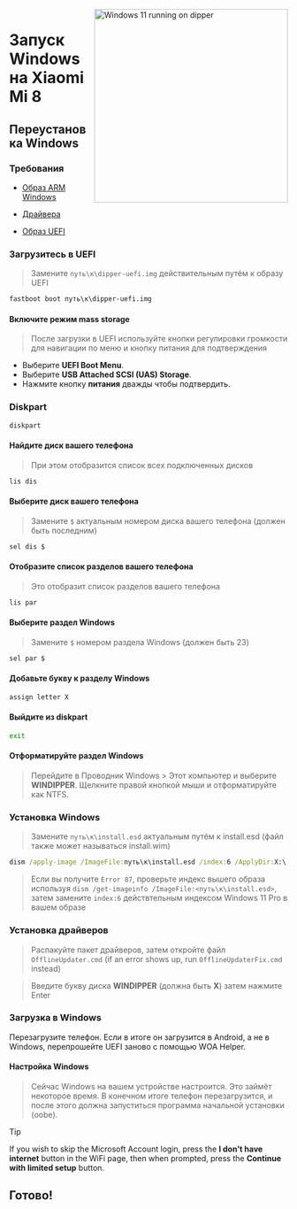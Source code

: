 <img align="right" src="https://github.com/n00b69/woa-polaris/blob/main/polaris.png" width="350" alt="Windows 11 running on dipper">

# Запуск Windows на Xiaomi Mi 8

## Переустановка Windows

### Требования
- [Образ ARM Windows](https://worproject.com/esd)
  
- [Драйвера](https://github.com/n00b69/woa-dipper/releases/tag/Drivers)
  
- [Образ UEFI](https://github.com/n00b69/woa-dipper/releases/tag/UEFI)

### Загрузитесь в UEFI
> Замените `путь\к\dipper-uefi.img` действительным путём к образу UEFI
```cmd
fastboot boot путь\к\dipper-uefi.img
```

#### Включите режим mass storage
> После загрузки в UEFI используйте кнопки регулировки громкости для навигации по меню и кнопку питания для подтверждения
- Выберите **UEFI Boot Menu**.
- Выберите **USB Attached SCSI (UAS) Storage**.
- Нажмите кнопку **питания** дважды чтобы подтвердить.

### Diskpart
```cmd
diskpart
```

#### Найдите диск вашего телефона
> При этом отобразится список всех подключенных дисков
```cmd
lis dis
```

#### Выберите диск вашего телефона
> Замените `$` актуальным номером диска вашего телефона (должен быть последним)
```cmd
sel dis $
```

#### Отобразите список разделов вашего телефона
> Это отобразит список разделов вашего телефона 
```cmd
lis par
```

#### Выберите раздел Windows 
> Замените `$` номером раздела Windows (должен быть 23)
```cmd
sel par $
```

#### Добавьте букву к разделу Windows
```cmd
assign letter X
```

#### Выйдите из diskpart
```cmd
exit
```

#### Отформатируйте раздел Windows
> Перейдите в Проводник Windows > Этот компьютер и выберите **WINDIPPER**. Щелкните правой кнопкой мыши и отформатируйте как NTFS.

### Установка Windows
> Замените `путь\к\install.esd` актуальным путём к install.esd (файл также может называться install.wim)
```cmd
dism /apply-image /ImageFile:путь\к\install.esd /index:6 /ApplyDir:X:\
```

> Если вы получите `Error 87`, проверьте индекс вышего образа используя `dism /get-imageinfo /ImageFile:<путь\к\install.esd>`, затем замените `index:6` действтельным индексом Windows 11 Pro в вашем образе

### Установка драйверов
> Распакуйте пакет драйверов, затем откройте файл `OfflineUpdater.cmd` (if an error shows up, run `OfflineUpdaterFix.cmd` instead)

> Введите букву диска **WINDIPPER** (должна быть **X**) затем нажмите Enter

### Загрузка в Windows
Перезагрузите телефон. Если в итоге он загрузится в Android, а не в Windows, перепрошейте UEFI заново с помощью WOA Helper.

#### Настройка Windows
> Сейчас Windows на вашем устройстве настроится. Это займёт некоторое время. В конечном итоге телефон перезагрузится, и после этого должна запуститься программа начальной установки (oobe).

> [!Tip]
> If you wish to skip the Microsoft Account login, press the **I don't have internet** button in the WiFi page, then when prompted, press the **Continue with limited setup** button.

## Готово!











